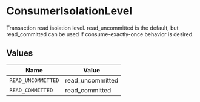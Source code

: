 # ConsumerIsolationLevel

Transaction read isolation level. read_uncommitted is the default, but read_committed can be used if consume-exactly-once behavior is desired.


## Values

| Name               | Value              |
| ------------------ | ------------------ |
| `READ_UNCOMMITTED` | read_uncommitted   |
| `READ_COMMITTED`   | read_committed     |
